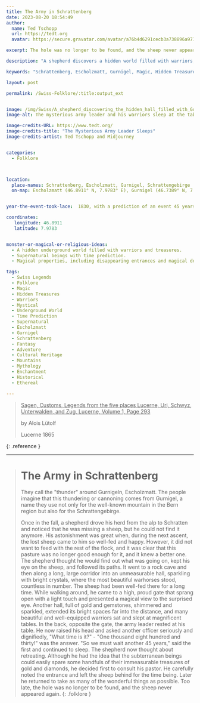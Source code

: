 ```yaml
---
title: The Army in Schrattenberg
date: 2023-08-20 18:54:49
author:
  name: Ted Tschopp
  url: https://tedt.org
  avatar: https://secure.gravatar.com/avatar/a76b4d6291cecb3a738896a971bfb903?s=512&d=mp&r=g

excerpt: The hole was no longer to be found, and the sheep never appeared again.

description: "A shepherd discovers a hidden world filled with warriors, treasures, and magic in the mountains around Escholzmatt. A mysterious army awaits its time to rise."

keywords: "Schrattenberg, Escholzmatt, Gurnigel, Magic, Hidden Treasures, Warriors, Folklore, Swiss Legends, Supernatural, Mystery"

layout: post

permalink: /Swiss-Folklore/:title:output_ext


image: /img/Swiss/A_shepherd_discovering_the_hidden_hall_filled_with_Gold_and_Warriors.jpg
image-alt: The mysterious army leader and his warriors sleep at the tables.

image-credits-URL: https://www.tedt.org/
image-credits-title: "The Mysterious Army Leader Sleeps"
image-credits-artist: Ted Tschopp and Midjourney


categories:
  - Folklore



location:
  place-names: Schrattenberg, Escholzmatt, Gurnigel, Schrattengebirge
  on-map: Escholzmatt (46.8911° N, 7.9783° E), Gurnigel (46.7389° N, 7.4594° E)


year-the-event-took-lace:  1830, with a prediction of an event 45 years in the future.

coordinates: 
   longitude: 46.8911
   latitude: 7.9783


monster-or-magical-or-religious-ideas:
  - A hidden underground world filled with warriors and treasures.
  - Supernatural beings with time prediction.
  - Magical properties, including disappearing entrances and magical doors.

tags: 
  - Swiss Legends
  - Folklore
  - Magic
  - Hidden Treasures
  - Warriors
  - Mystical
  - Underground World
  - Time Prediction
  - Supernatural
  - Escholzmatt
  - Gurnigel
  - Schrattenberg
  - Fantasy
  - Adventure
  - Cultural Heritage
  - Mountains
  - Mythology
  - Enchantment
  - Historical
  - Ethereal

---
```


> <ins>Sagen, Customs, Legends from the five places Lucerne, Uri, Schwyz, Unterwalden, and Zug, Lucerne, Volume 1, Page 293</ins>
> 
> by Alois Lütolf
> 
> Lucerne 1865
>
{: .reference }

---

> # The Army in Schrattenberg
> 
> They call the "thunder" around Gurnigeln, Escholzmatt. The people imagine that this thundering or cannoning comes from Gurnigel, a name they use not only for the well-known mountain in the Bern region but also for the Schrattengebirge. 
> 
> Once in the fall, a shepherd drove his herd from the alp to Schratten and noticed that he was missing a sheep, but he could not find it anymore. His astonishment was great when, during the next ascent, the lost sheep came to him so well-fed and happy. However, it did not want to feed with the rest of the flock, and it was clear that this pasture was no longer good enough for it, and it knew a better one. The shepherd thought he would find out what was going on, kept his eye on the sheep, and followed its paths. It went to a rock cave and then along a long, large corridor into an unmeasurable hall, sparkling with bright crystals, where the most beautiful warhorses stood, countless in number. The sheep had been well-fed there for a long time. While walking around, he came to a high, proud gate that sprang open with a light touch and presented a magical view to the surprised eye. Another hall, full of gold and gemstones, shimmered and sparkled, extended its bright spaces far into the distance, and many beautiful and well-equipped warriors sat and slept at magnificent tables. In the back, opposite the gate, the army leader rested at his table. He now raised his head and asked another officer seriously and dignifiedly, "What time is it?" - "One thousand eight hundred and thirty!" was the answer. "So we must wait another 45 years," said the first and continued to sleep. The shepherd now thought about retreating. Although he had the idea that the subterranean beings could easily spare some handfuls of their immeasurable treasures of gold and diamonds, he decided first to consult his pastor. He carefully noted the entrance and left the sheep behind for the time being. Later he returned to take as many of the wonderful things as possible. Too late, the hole was no longer to be found, and the sheep never appeared again.
{: .folklore }
